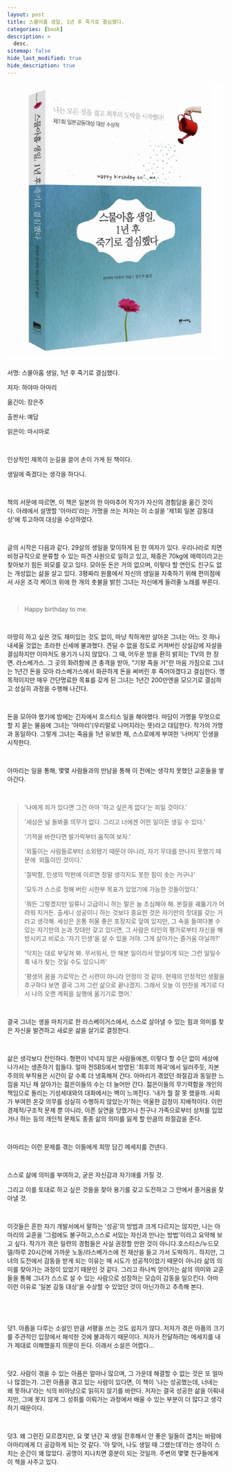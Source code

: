 ```yaml
---
layout: post
title: 스물아홉 생일, 1년 후 죽기로 결심했다.
categories: [book]
description: >
  desc.
sitemap: false
hide_last_modified: true
hide_description: true
---
```


![](/assets/img/posts/from_tistory/007.jpeg)

  
  
  
서명: 스물아홉 생일, 1년 후 죽기로 결심했다.

저자: 하야마 아마리

옮긴이: 장은주

출판사: 예담

읽은이: 마시마로

 

인상적인 제목이 눈길을 끌어 손이 가게 된 책이다.

생일에 죽겠다는 생각을 하다니.

 

책의 서문에 따르면, 이 책은 일본의 한 아마추어 작가가 자신의 경험담을 옮긴 것이다. 아래에서 설명할 '아마리'라는 가명을 쓰는 저자는 이 소설을 '제1회 일본 감동대상'에 투고하여 대상을 수상하였다.

 

글의 시작은 다음과 같다. 29살의 생일을 맞이하게 된 한 여자가 있다. 우리나라로 치면 비정규직으로 분류할 수 있는 파견 사원으로 일하고 있고, 체중은 70kg에 매력이라고는 찾아보기 힘든 외모를 갖고 있다. 모아둔 돈은 거의 없으며, 이렇다 할 연인도 친구도 없는 개성없는 삶을 살고 있다. 3평짜리 원룸에서 자신의 생일을 자축하기 위해 편의점에서 사온 조각 케이크 위에 한 개의 촛불을 밝힌 그녀는 자신에게 들려줄 노래를 부른다.

 

> Happy birthday to me.

 

마땅히 하고 싶은 것도 재미있는 것도 없이, 마냥 착하게만 살아온 그녀는 어느 것 하나 내세울 것없는 초라한 신세에 불과했다. 견딜 수 없을 정도로 커져버린 상실감에 자살을 결심하지만 이마저도 용기가 나지 않았다. 그 때, 어두운 방을 환히 밝히는 TV의 한 장면. 라스베가스. 그 곳의 화려함에 큰 충격을 받아, "기왕 죽을 거"란 마음 가짐으로 그녀는 1년간 돈을 모아 라스베가스에서 화끈하게 돈을 써버린 후 죽어야겠다고 결심한다. 맹목적이지만 매우 간단명료한 목표를 갖게 된 그녀는 1년간 200만엔을 모으기로 결심하고 성실히 과정을 수행해 나간다.

 

돈을 모아야 했기에 밤에는 긴자에서 호스티스 일을 해야했다. 마담이 가명을 무엇으로 할 지 묻는 물음에 그녀는 '아마리'(우리말로 나머지라는 뜻)라고 대답한다. 작가의 가명과 동일하다. 그렇게 그녀는 죽음을 1년 유보한 채, 스스로에게 부여한 '나머지' 인생을 시작한다.

 

아마리는 일을 통해, 몇몇 사람들과의 만남을 통해 이 전에는 생각치 못했던 교훈들을 쌓아간다.

 

> '나에게 죄가 있다면 그건 아마 '하고 싶은게 없다'는 죄일 것이다.'
>
> '세상은 널 돌봐줄 의무가 없다. 그리고 너에겐 어떤 일이든 생길 수 있다.'
>
> '기적을 바란다면 발가락부터 움직여 보자.'
>
> '외톨이는 사람들로부터 소외됐기 때문이 아니라, 자기 무대를 만나지 못했기 때문에  외톨이인 것이다.'
>
> '절박함, 인생의 막판에 이르면 정말 생각지도 못한 힘이 솟는 거구나'
>
> '모두가 스스로 정해 버린 시한부 목표가 있었기에 가능한 것들이었다.'
>
> '뭐든 그렇겠지만 일류니 고급이니 하는 말은 늘 조심해야 해. 본질을 궤뚫기가 어려워 지거든. 출세니 성공이니 하는 것보다 중요한 것은 자기만의 잣대를 갖는 거라고 생각해. 세상은 온통 허울 좋은 포장지로 덮여 있지만, 그 속을 들여다볼 수 있는 자기만의 눈과 잣대만 갖고 있다면, 그 사람은 타인의 평가로부터 자신을 해방시키고 비로소 '자기 인생'을 살 수 있을 거야. 그게 살아가는 즐거움 아닐까?'
>
> '닥치는 대로 부딪쳐 봐. 무서워서, 안 해본 일이라서 망설이게 되는 그런 일일수록 내가 찾는 것일 수도 있으니까'
>
> '평생의 꿈을 가로막는 건 시련이 아니라 안정이 것 같아. 현재의 안정적인 생활을 추구하다 보면 결국 그저 그런 삶으로 끝나겠지. 그래서 오늘 이 만찬을 계기로 다시 나의 오랜 계획을 실행에 옮기기로 했어.'

 

결국 그녀는 생을 마치기로 한 라스베이거스에서, 스스로 살아낼 수 있는 힘과 의미를 찾은 자신을 발견하고 새로운 삶을 살기로 결정한다.

 

삶은 생각보다 잔인하다. 형편이 넉넉지 않은 사람들에겐, 이렇다 할 수단 없이 세상에 나가서는 생존하기 힘들다. 얼마 전SBS에서 방영된 '최후의 제국'에서 일러주듯, 자본주의의 부작용은 시간이 갈 수록 더 냉혹해져 간다. 아마리가 겪었던 좌절감과 동일한 느낌을 지닌 채 살아가는 젊은이들의 수는 더 늘어만 간다. 젊은이들의 무기력함을 개인의 책임으로 돌리는 기성세대와의 대화에서는 벽이 느껴진다. '내가 뭘 잘 못 했을까. 사회가 부여한 온갖 의무를 성실히 수행하지 않았는가'하는 억울한 감정이 지배적이다. 이런 경제적/구조적 문제 뿐 아니라, 아픈 실연을 당했거나 친구나 가족으로부터 상처를 입었거나 하는 등의 개인적 문제도 종종 삶의 의미를 잃게 할 만큼의 좌절감을 준다.

 

아마리는 이런 문제를 겪는 이들에게 희망 담긴 메세지를 건넨다.

 

스스로 삶에 의미를 부여하고, 굳은 자신감과 자기애를 가질 것.

그리고 이를 토대로 하고 싶은 것들을 찾아 용기를 갖고 도전하고 그 안에서 즐거움을 찾아낼 것.

 

이것들은 흔한 자기 개발서에서 말하는 '성공'의 방법과 크게 다르지는 않지만, 나는 아마리의 교훈을 '그럼에도 불구하고,스스로 서있는 자신과 만나는 방법'이라고 요약해 보고 싶다. 작가가 겪은 일련의 경험들은 사실 권장할 만한 것이 아니다.호스티스/누드모델/하루 20시간에 가까운 노동/라스베가스에 전 재산을 들고 가서 도박하기.. 하지만, 그녀의 도전에서 감동을 받게 되는 이유는 매 시도가 성공적이었기 때문이 아니라 삶의 의미를 찾아가는 과정이 있었기 때문인 것 같다. 그리고 하나씩 얻어가는 삶의 의미와 교훈들을 통해 그녀가 스스로 설 수 있는 사람으로 성장하는 모습이 감동을 일으킨다. 아마 이런 이유로 '일본 감동 대상'을 수상할 수 있었던 것이 아닌가하고 추측해 본다.

 

 

덧1. 아픔을 다루는 소설인 만큼 서평을 쓰는 것도 쉽지가 않다. 저자가 겪은 아픔의 크기를 주관적인 입장에서 해석한 것에 불과하기 때문이다. 저자가 전달하려는 메세지를 내가 제대로 이해했을지 의문이 든다. 이래서 소설은 어렵다...

 

덧2. 사람이 겪을 수 있는 아픔은 얼마나 많으며, 그 가운데 해결할 수 없는 것은 또 얼마나 많겠는가. 그런 아픔을 겪고 있는 사람이 있다면, 이 책이 '나는 성공했는데, 너네는 왜 못하냐'라는 식의 비아냥으로 읽히지 않기를 바란다. 저자는 결국 성공한 삶을 이뤄내지만, 그에 못지 않게 그 성취를 이뤄가는 과정에서 배울 수 있는 부분이 더 많다고 생각하기 때문이다.

 

덧3. 왜 그런진 모르겠지만, 요 몇 년간 꼭 생일 전후해서 안 좋은 일들이 겹치는 바람에 아마리에게 더 공감하게 되는 것 같다. '아 맞어, 나도 생일 때 그랬는데'라는 생각이 스치는 순간이 꽤 많았다. 공명이 지나치면 흥분이 되는 것일까. 주변의 몇몇 친구들에게 이 책을 사주고 있다.

